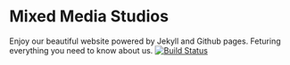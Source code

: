 # Mixed Media Studios
Enjoy our beautiful website powered by Jekyll and Github pages. Feturing everything you need to know about us.
[![Build Status](https://travis-ci.org/MixedMediaStudios/mixedmediastudios.github.io.svg?branch=master)](https://travis-ci.org/MixedMediaStudios/mixedmediastudios.github.io)
